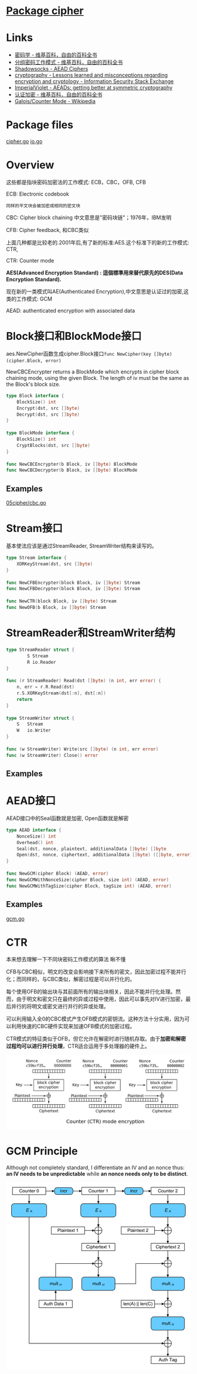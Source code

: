 # [Package cipher](https://golang.org/pkg/crypto/cipher/)

# Links

* [密码学 - 维基百科，自由的百科全书](https://zh.wikipedia.org/wiki/%E5%AF%86%E7%A0%81%E5%AD%A6)
* [分组密码工作模式 - 维基百科，自由的百科全书](https://zh.wikipedia.org/zh-hans/%E5%88%86%E7%BB%84%E5%AF%86%E7%A0%81%E5%B7%A5%E4%BD%9C%E6%A8%A1%E5%BC%8F)
* [Shadowsocks - AEAD Ciphers](https://shadowsocks.org/en/spec/AEAD-Ciphers.html)
* [cryptography - Lessons learned and misconceptions regarding encryption and cryptology - Information Security Stack Exchange](https://security.stackexchange.com/questions/2202/lessons-learned-and-misconceptions-regarding-encryption-and-cryptology)
* [ImperialViolet - AEADs: getting better at symmetric cryptography](https://www.imperialviolet.org/2015/05/16/aeads.html)
* [认证加密 - 维基百科，自由的百科全书](https://zh.wikipedia.org/wiki/%E8%AE%A4%E8%AF%81%E5%8A%A0%E5%AF%86)
* [Galois/Counter Mode - Wikipedia](https://en.wikipedia.org/wiki/Galois/Counter_Mode)

# Package files

[cipher.go](https://golang.org/src/crypto/cipher/cipher.go) [io.go](https://golang.org/src/crypto/cipher/io.go)

# Overview

这些都是指块密码加密法的工作模式: ECB，CBC，OFB, CFB

ECB: Electronic codebook

	同样的平文块会被加密成相同的密文块

CBC: Cipher block chaining 中文意思是"密码块链"；1976年，IBM发明

CFB: Cipher feedback, 和CBC类似

上面几种都是比较老的.2001年后,有了新的标准:AES.这个标准下的新的工作模式: CTR, 

CTR: Counter mode

**AES(Advanced Encryption Standard) : 這個標準用來替代原先的DES(Data Encryption Standard).**

现在新的一类模式叫AE(Authenticated Encryption),中文意思是认证过的加密,这类的工作模式: GCM

AEAD: authenticated encryption with associated data


# Block接口和BlockMode接口

aes.NewCipher函数生成cipher.Block接口`func NewCipher(key []byte) (cipher.Block, error)`

NewCBCEncrypter returns a BlockMode which encrypts in cipher block chaining mode, using the given Block. The length of iv must be the same as the Block's block size. 

```go
type Block interface {
    BlockSize() int
    Encrypt(dst, src []byte)
    Decrypt(dst, src []byte)
}

type BlockMode interface {
    BlockSize() int
    CryptBlocks(dst, src []byte)
}

func NewCBCEncrypter(b Block, iv []byte) BlockMode
func NewCBCDecrypter(b Block, iv []byte) BlockMode
```

## Examples

[05cipher/cbc.go](https://github.com/iofxl/practisego/blob/master/05cipher/cbc.go)


# Stream接口

基本使法应该是通过StreamReader, StreamWriter结构来读写的。


```go
type Stream interface {
    XORKeyStream(dst, src []byte)
}

func NewCFBEncrypter(block Block, iv []byte) Stream
func NewCFBDecrypter(block Block, iv []byte) Stream

func NewCTR(block Block, iv []byte) Stream
func NewOFB(b Block, iv []byte) Stream
```

# StreamReader和StreamWriter结构

```go
type StreamReader struct {
        S Stream
        R io.Reader
}

func (r StreamReader) Read(dst []byte) (n int, err error) {
    n, err = r.R.Read(dst)
    r.S.XORKeyStream(dst[:n], dst[:n])
    return
}

type StreamWriter struct {
    S   Stream
    W   io.Writer
}

func (w StreamWriter) Write(src []byte) (n int, err error) 
func (w StreamWriter) Close() error
```

## Examples

# AEAD接口

AEAD接口中的Seal函数就是加密, Open函数就是解密

```go
type AEAD interface {
    NonceSize() int
    Overhead() int
    Seal(dst, nonce, plaintext, additionalData []byte) []byte
    Open(dst, nonce, ciphertext, additionalData []byte) ([]byte, error)
}

func NewGCM(cipher Block) (AEAD, error)
func NewGCMWithNonceSize(cipher Block, size int) (AEAD, error)
func NewGCMWithTagSize(cipher Block, tagSize int) (AEAD, error)
```

## Examples

[gcm.go](https://github.com/iofxl/practisego/blob/master/05cipher/gcm.go)

# CTR

本来想去理解一下不同块密码工作模式的算法 瞅不懂

CFB与CBC相似，明文的改变会影响接下来所有的密文，因此加密过程不能并行化；而同样的，与CBC类似，解密过程是可以并行化的。

每个使用OFB的输出块与其前面所有的输出块相关，因此不能并行化处理。然而，由于明文和密文只在最终的异或过程中使用，因此可以事先对IV进行加密，最后并行的将明文或密文进行并行的异或处理。

可以利用输入全0的CBC模式产生OFB模式的密钥流。这种方法十分实用，因为可以利用快速的CBC硬件实现来加速OFB模式的加密过程。 

CTR模式的特征类似于OFB，但它允许在解密时进行随机存取。由于**加密和解密过程均可以进行并行处理**，CTR适合运用于多处理器的硬件上。 

![CTR](img/1202px-CTR_encryption_2.svg.png)

# GCM Principle

Although not completely standard, I differentiate an IV and an nonce thus: **an IV needs to be unpredictable** while **an nonce needs only to be distinct**. 

![GCM](img/1000px-GCM-Galois_Counter_Mode.svg.png)

